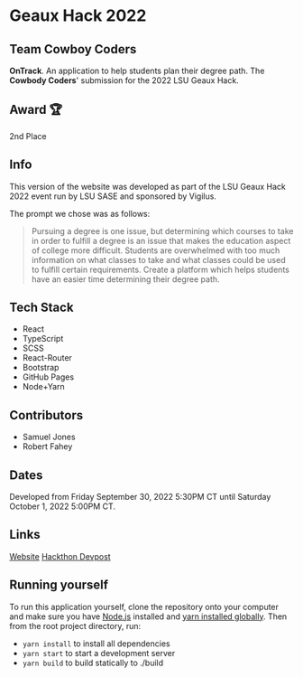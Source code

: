 # Geaux Hack 2022
## Team Cowboy Coders
**OnTrack**. An application to help students plan their degree path. The **Cowbody Coders**' submission for the 2022 LSU Geaux Hack.

## Award 🏆
2nd Place

## Info
This version of the website was developed as part of the LSU Geaux Hack 2022 event run by LSU SASE and sponsored by Vigilus. 

The prompt we chose was as follows:

> Pursuing a degree is one issue, but determining which courses to take in order to fulfill a degree is an issue that makes the education aspect of college more difficult. Students are overwhelmed with too much information on what classes to take and what classes could be used to fulfill certain requirements. Create a platform which helps students have an easier time determining their degree path.

## Tech Stack
- React
- TypeScript
- SCSS
- React-Router
- Bootstrap
- GitHub Pages
- Node+Yarn

## Contributors
- Samuel Jones
- Robert Fahey

## Dates
Developed from Friday September 30, 2022 5:30PM CT until Saturday October 1, 2022 5:00PM CT.

## Links
[Website](samjones329.github.io/geaux-hack-2022)
[Hackthon Devpost](https://geaux-hack-2022.devpost.com/)

## Running yourself
To run this application yourself, clone the repository onto your computer and make sure you have [Node.js](https://nodejs.org/en/download/) installed and [yarn installed globally](https://classic.yarnpkg.com/lang/en/docs/install/). Then from the root project directory, run: 
- `yarn install` to install all dependencies
- `yarn start` to start a development server
- `yarn build` to build statically to ./build
